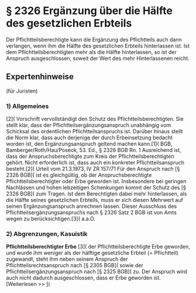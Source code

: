 # § 2326 Ergänzung über die Hälfte des gesetzlichen Erbteils
Der Pflichtteilsberechtigte kann die Ergänzung des Pflichtteils auch dann verlangen, wenn ihm die Hälfte des gesetzlichen Erbteils hinterlassen ist. Ist dem Pflichtteilsberechtigten mehr als die Hälfte hinterlassen, so ist der Anspruch ausgeschlossen, soweit der Wert des mehr Hinterlassenen reicht.
## Expertenhinweise
(für Juristen)
### 1) Allgemeines
[2]( Vorschrift vervollständigt den Schutz des Pflichtteilsberechtigten. Sie stellt klar, dass der Pflichtteilsergänzungsanspruch unabhängig vom Schicksal des ordentlichen Pflichtteilsanspruchs ist.
Darüber hinaus stellt die Norm klar, dass auch derjenige der durch Erbeinsetzung bedacht worden ist, den Ergänzungsanspruch geltend machen kann.[1]( BGB, Bamberger/Roth/Hau/Poseck, 53. Ed., § 2326 BGB Rn. 1
Ausreichend ist, dass der Anspruchsberechtigte zum Kreis der Pflichtteilsberechtigten gehört. Nicht erforderlich ist, dass auch ein konkreter Pflichtteilsanspruch besteht.[2]( Urteil vom 21.3.1973, IV ZR 157/71 Für den Anspruch nach [§ 2326 BGB]( ist es gleichgültig, ob der Anspruchsberechtigte Pflichtteilsberechtigter oder Erbe geworden ist. Insbesondere bei geringen Nachlässen und hohen lebzeitigen Schenkungen kommt der Schutz des [§ 2326 BGB]( zum Tragen. Ist dem Berechtigten dabei mehr hinterlassen, als die Hälfte seines gesetzlichen Erbteils, muss er sich diesen Mehrwert auf seinen Ergänzungsanspruch anrechnen lassen. Dieser Ausschluss des Pflichtteilsergänzungsanspruchs nach § 2326 Satz 2 BGB ist von Amts wegen zu berücksichtigen.[3]( a.a.O.
### 2) Abgrenzungen, Kasuistik
**Pflichtteilsberechtigter Erbe**
[3]( der Pflichtteilsberechtigte Erbe geworden, und wurde ihm weniger als der hälftige gesetzliche Erbteil (= Pflichtteil) zugewandt, steht ihm neben seinem Anspruch der Pflichtteilsrechtsanspruch nach [§ 2305 BGB]( sowie der Pflichtteilsergänzungsanspruch nach [§ 2325 BGB]( zu. Der Anspruch wird auch nicht dadurch ausgeschlossen, dass er Erbe geworden ist.
[Weiterlesen >> ](